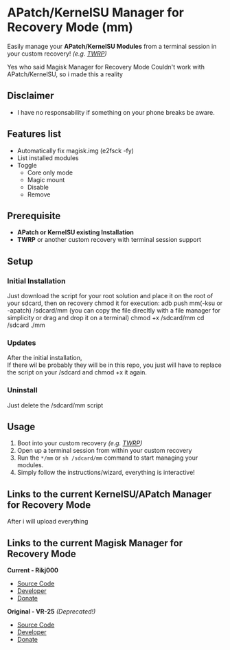 # APatch/KernelSU Manager for Recovery Mode (mm)
Easily manage your **APatch/KernelSU Modules** from a terminal session in your custom recovery! *(e.g. [TWRP](https://twrp.me/))*

Yes who said Magisk Manager for Recovery Mode Couldn't work with APatch/KernelSU, so i made this a reality

## Disclaimer
- I have no responsability if something on your phone breaks be aware.


## Features list
- Automatically fix magisk.img (e2fsck -fy)
- List installed modules
- Toggle
  - Core only mode
  - Magic mount
  - Disable
  - Remove


## Prerequisite
- **APatch or KernelSU existing Installation**
- **TWRP** or another custom recovery with terminal session support

## Setup

### Initial Installation

Just download the script for your root solution and place it on the root of your sdcard, then on recovery chmod it for execution:
adb push mm(-ksu or -apatch) /sdcard/mm (you can copy the file direcltly with a file manager for simplicity or drag and drop it on a terminal)
chmod +x /sdcard/mm
cd /sdcard
./mm

### Updates
After the initial installation,   
If there wil be probably they will be in this repo, you just will have to replace the script on your /sdcard and chmod +x it again.

### Uninstall
Just delete the /sdcard/mm script


## Usage
1. Boot into your custom recovery *(e.g. [TWRP](https://twrp.me/))*
2. Open up a terminal session from within your custom recovery
3. Run the `*/mm` or `sh /sdcard/mm` command to start managing your modules. 
4. Simply follow the instructions/wizard, everything is interactive!

## Links to the current KernelSU/APatch Manager for Recovery Mode
After i will upload everything

## Links to the current Magisk Manager for Recovery Mode
**Current - Rikj000**
- [Source Code](https://github.com/Rikj000/Magisk-Manager-for-Recovery-Mode)
- [Developer](https://github.com/Rikj000)
- [Donate](https://www.buymeacoffee.com/Rikj000)

**Original - VR-25** *(Deprecated!)*
- [Source Code](https://github.com/VR-25/mm)
- [Developer](https://github.com/VR-25)
- [Donate](https://paypal.me/vr25xda)
